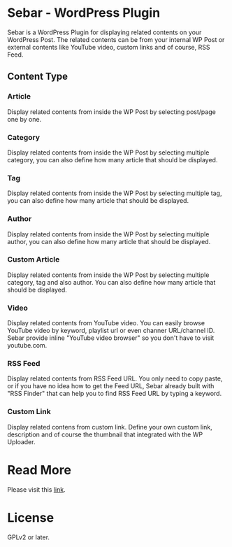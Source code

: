 # Sebar - WordPress Plugin
Sebar is a WordPress Plugin for displaying related contents on your WordPress Post. The related contents can be from your internal WP Post or external contents like YouTube video, custom links and of course, RSS Feed.

## Content Type

### Article
Display related contents from inside the WP Post by selecting post/page one by one.

### Category
Display related contents from inside the WP Post by selecting multiple category, you can also define how many article that should be displayed.

### Tag
Display related contents from inside the WP Post by selecting multiple tag, you can also define how many article that should be displayed.

### Author
Display related contents from inside the WP Post by selecting multiple author, you can also define how many article that should be displayed.

### Custom Article
Display related contents from inside the WP Post by selecting multiple category, tag and also author. You can also define how many article that should be displayed.

### Video
Display related contents from YouTube video. You can easily browse YouTube video by keyword, playlist url or even channer URL/channel ID. Sebar provide inline "YouTube video browser" so you don't have to visit youtube.com.

### RSS Feed
Display related contents from RSS Feed URL. You only need to copy paste, or if you have no idea how to get the Feed URL, Sebar already built with "RSS Finder" that can help you to find RSS Feed URL by typing a keyword.

### Custom Link
Display related contens from custom link. Define your own custom link, description and of course the thumbnail that integrated with the WP Uploader.

# Read More
Please visit this [link](http://mtasuandi.com/category/sebar/ "Sebar at mtasuandi.com").

# License
GPLv2 or later.